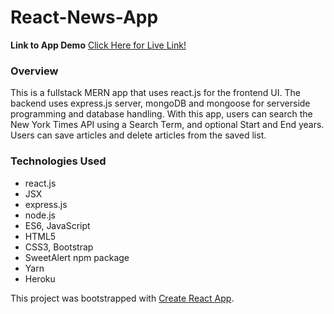 # React-News-App

**Link to App Demo** 
[Click Here for Live Link!](/)


### Overview
This is a fullstack MERN app that uses react.js for the frontend UI. The backend uses express.js server, mongoDB and mongoose for serverside programming and database handling. With this app, users can search the New York Times API using a Search Term, and optional Start and End years. Users can save articles and delete articles from the saved list. 

### Technologies Used
- react.js
- JSX
- express.js
- node.js
- ES6, JavaScript
- HTML5
- CSS3, Bootstrap
- SweetAlert npm package
- Yarn 
- Heroku 



This project was bootstrapped with [Create React App](https://github.com/facebookincubator/create-react-app).

